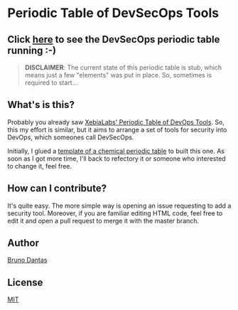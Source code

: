 # Periodic Table of DevSecOps Tools

## Click [here](https://htmlpreview.github.io/?https://github.com/b-dantas/devsecops-periodictable/blob/master/index.htm) to see the DevSecOps periodic table running :-)
> **DISCLAIMER**: The current state of this periodic table is stub, which means just a few "elements" was put in place. So, sometimes is required to start...

## What's is this?
Probably you already saw [XebiaLabs' Periodic Table of DevOps Tools](https://xebialabs.com/periodic-table-of-devops-tools/). So, this my effort is similar, but it aims to arrange a set of tools for security into DevOps, which someones call DevSecOps.

Initially, I glued a [template of a chemical periodic table](http://cssdeck.com/labs/periodic-table/) to built this one. As soon as I got more time, I'll back to refectory it or someone who interested to change it, feel free.

## How can I contribute?
It's quite easy. The more simple way is opening an issue requesting to add a security tool. Moreover, if you are familiar editing HTML code, feel free to edit it and open a pull request to merge it with the master branch.

## Author
[Bruno Dantas](https://www.linkedin.com/in/bdantas/)

## License
[MIT](/LICENSE)